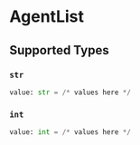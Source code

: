 # AgentList


## Supported Types

### `str`

```python
value: str = /* values here */
```

### `int`

```python
value: int = /* values here */
```

